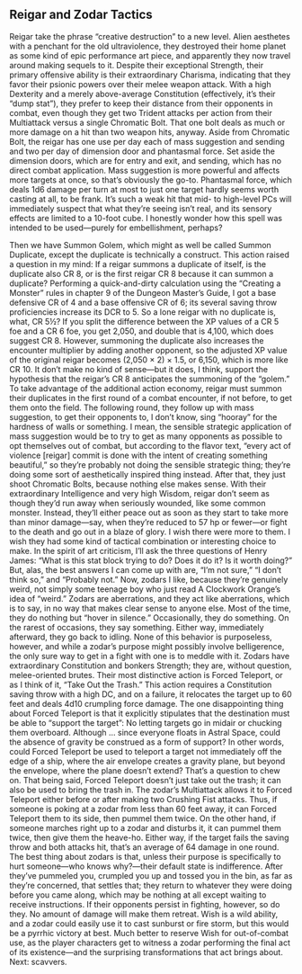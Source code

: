 ## Reigar and Zodar Tactics


Reigar take the phrase “creative destruction” to a new level. Alien aesthetes with a penchant for the old ultraviolence, they destroyed their home planet as some kind of epic performance art piece, and apparently they now travel around making sequels to it.
Despite their exceptional Strength, their primary offensive ability is their extraordinary Charisma, indicating that they favor their psionic powers over their melee weapon attack. With a high Dexterity and a merely above-average Constitution (effectively, it’s their “dump stat”), they prefer to keep their distance from their opponents in combat, even though they get two Trident attacks per action from their Multiattack versus a single Chromatic Bolt. That one bolt deals as much or more damage on a hit than two weapon hits, anyway.
Aside from Chromatic Bolt, the reigar has one use per day each of mass suggestion and sending and two per day of dimension door and phantasmal force. Set aside the dimension doors, which are for entry and exit, and sending, which has no direct combat application. Mass suggestion is more powerful and affects more targets at once, so that’s obviously the go-to. Phantasmal force, which deals 1d6 damage per turn at most to just one target hardly seems worth casting at all, to be frank. It’s such a weak hit that mid- to high-level PCs will immediately suspect that what they’re seeing isn’t real, and its sensory effects are limited to a 10-foot cube. I honestly wonder how this spell was intended to be used—purely for embellishment, perhaps?

Then we have Summon Golem, which might as well be called Summon Duplicate, except the duplicate is technically a construct. This action raised a question in my mind: If a reigar summons a duplicate of itself, is the duplicate also CR 8, or is the first reigar CR 8 because it can summon a duplicate? Performing a quick-and-dirty calculation using the “Creating a Monster” rules in chapter 9 of the Dungeon Master’s Guide, I got a base defensive CR of 4 and a base offensive CR of 6; its several saving throw proficiencies increase its DCR to 5. So a lone reigar with no duplicate is, what, CR 5½? If you split the difference between the XP values of a CR 5 foe and a CR 6 foe, you get 2,050, and double that is 4,100, which does suggest CR 8. However, summoning the duplicate also increases the encounter multiplier by adding another opponent, so the adjusted XP value of the original reigar becomes (2,050 × 2) × 1.5, or 6,150, which is more like CR 10. It don’t make no kind of sense—but it does, I think, support the hypothesis that the reigar’s CR 8 anticipates the summoning of the “golem.”
To take advantage of the additional action economy, reigar must summon their duplicates in the first round of a combat encounter, if not before, to get them onto the field. The following round, they follow up with mass suggestion, to get their opponents to, I don’t know, sing “hooray” for the hardness of walls or something. I mean, the sensible strategic application of mass suggestion would be to try to get as many opponents as possible to opt themselves out of combat, but according to the flavor text, “every act of violence [reigar] commit is done with the intent of creating something beautiful,” so they’re probably not doing the sensible strategic thing; they’re doing some sort of aesthetically inspired thing instead. After that, they just shoot Chromatic Bolts, because nothing else makes sense.
With their extraordinary Intelligence and very high Wisdom, reigar don’t seem as though they’d run away when seriously wounded, like some common monster. Instead, they’ll either peace out as soon as they start to take more than minor damage—say, when they’re reduced to 57 hp or fewer—or fight to the death and go out in a blaze of glory.
I wish there were more to them. I wish they had some kind of tactical combination or interesting choice to make. In the spirit of art criticism, I’ll ask the three questions of Henry James: “What is this stat block trying to do? Does it do it? Is it worth doing?” But, alas, the best answers I can come up with are, “I’m not sure,” “I don’t think so,” and “Probably not.”
Now, zodars I like, because they’re genuinely weird, not simply some teenage boy who just read A Clockwork Orange’s idea of “weird.” Zodars are aberrations, and they act like aberrations, which is to say, in no way that makes clear sense to anyone else. Most of the time, they do nothing but “hover in silence.” Occasionally, they do something. On the rarest of occasions, they say something. Either way, immediately afterward, they go back to idling. None of this behavior is purposeless, however, and while a zodar’s purpose might possibly involve belligerence, the only sure way to get in a fight with one is to meddle with it.
Zodars have extraordinary Constitution and bonkers Strength; they are, without question, melee-oriented brutes. Their most distinctive action is Forced Teleport, or as I think of it, “Take Out the Trash.” This action requires a Constitution saving throw with a high DC, and on a failure, it relocates the target up to 60 feet and deals 4d10 crumpling force damage. The one disappointing thing about Forced Teleport is that it explicitly stipulates that the destination must be able to “support the target”: No letting targets go in midair or chucking them overboard. Although … since everyone floats in Astral Space, could the absence of gravity be construed as a form of support? In other words, could Forced Teleport be used to teleport a target not immediately off the edge of a ship, where the air envelope creates a gravity plane, but beyond the envelope, where the plane doesn’t extend? That’s a question to chew on.
That being said, Forced Teleport doesn’t just take out the trash; it can also be used to bring the trash in. The zodar’s Multiattack allows it to Forced Teleport either before or after making two Crushing Fist attacks. Thus, if someone is poking at a zodar from less than 60 feet away, it can Forced Teleport them to its side, then pummel them twice. On the other hand, if someone marches right up to a zodar and disturbs it, it can pummel them twice, then give them the heave-ho. Either way, if the target fails the saving throw and both attacks hit, that’s an average of 64 damage in one round.
The best thing about zodars is that, unless their purpose is specifically to hurt someone—who knows why?—their default state is indifference. After they’ve pummeled you, crumpled you up and tossed you in the bin, as far as they’re concerned, that settles that; they return to whatever they were doing before you came along, which may be nothing at all except waiting to receive instructions. If their opponents persist in fighting, however, so do they. No amount of damage will make them retreat.
Wish is a wild ability, and a zodar could easily use it to cast sunburst or fire storm, but this would be a pyrrhic victory at best. Much better to reserve Wish for out-of-combat use, as the player characters get to witness a zodar performing the final act of its existence—and the surprising transformations that act brings about.
Next: scavvers.
